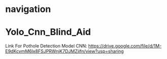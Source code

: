 # navigation
# Yolo_Cnn_Blind_Aid
Link For Pothole Detection Model CNN: https://drive.google.com/file/d/1M-E9dKcvmM6lx8FSJPRWnjK7DJMZiifn/view?usp=sharing
